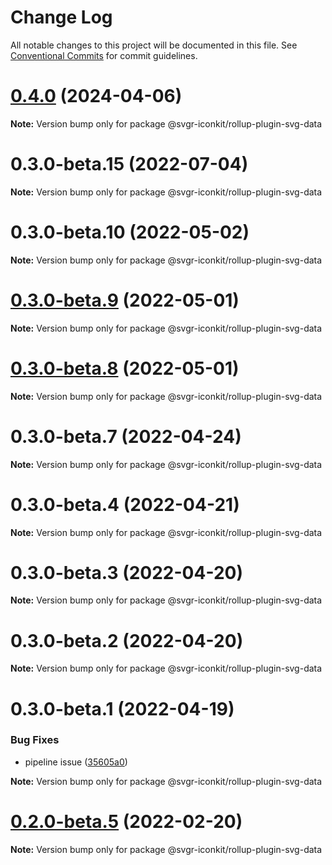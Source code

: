 # Change Log

All notable changes to this project will be documented in this file.
See [Conventional Commits](https://conventionalcommits.org) for commit guidelines.

# [0.4.0](https://github.com/svgr-iconkit/svgr-iconkit/compare/v0.3.1...v0.4.0) (2024-04-06)

**Note:** Version bump only for package @svgr-iconkit/rollup-plugin-svg-data





# 0.3.0-beta.15 (2022-07-04)

**Note:** Version bump only for package @svgr-iconkit/rollup-plugin-svg-data





# 0.3.0-beta.10 (2022-05-02)

**Note:** Version bump only for package @svgr-iconkit/rollup-plugin-svg-data





# [0.3.0-beta.9](https://github.com/svgr-iconkit/svgr-iconkit/compare/v0.3.0-beta.3...v0.3.0-beta.9) (2022-05-01)

**Note:** Version bump only for package @svgr-iconkit/rollup-plugin-svg-data





# [0.3.0-beta.8](https://github.com/svgr-iconkit/svgr-iconkit/compare/v0.3.0-beta.3...v0.3.0-beta.8) (2022-05-01)

**Note:** Version bump only for package @svgr-iconkit/rollup-plugin-svg-data





# 0.3.0-beta.7 (2022-04-24)

**Note:** Version bump only for package @svgr-iconkit/rollup-plugin-svg-data





# 0.3.0-beta.4 (2022-04-21)

**Note:** Version bump only for package @svgr-iconkit/rollup-plugin-svg-data





# 0.3.0-beta.3 (2022-04-20)

**Note:** Version bump only for package @svgr-iconkit/rollup-plugin-svg-data





# 0.3.0-beta.2 (2022-04-20)

**Note:** Version bump only for package @svgr-iconkit/rollup-plugin-svg-data





# 0.3.0-beta.1 (2022-04-19)


### Bug Fixes

* pipeline issue ([35605a0](https://github.com/svgr-iconkit/svgr-iconkit/commit/35605a00d60b4ec4a944048c9e1e32718a448878))







**Note:** Version bump only for package @svgr-iconkit/rollup-plugin-svg-data





# [0.2.0-beta.5](https://github.com/svgr-iconkit/svgr-iconkit/compare/v0.2.0-beta.4...v0.2.0-beta.5) (2022-02-20)

**Note:** Version bump only for package @svgr-iconkit/rollup-plugin-svg-data
